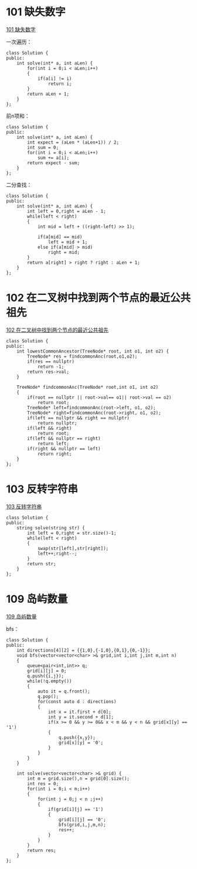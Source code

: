 # 101 缺失数字

[101 缺失数字](https://www.nowcoder.com/practice/9ce534c8132b4e189fd3130519420cde?tpId=190&&tqId=35404&rp=1&ru=/ta/job-code-high-rd&qru=/ta/job-code-high-rd/question-ranking)

一次遍历：

```
class Solution {
public:
    int solve(int* a, int aLen) {
        for(int i = 0;i < aLen;i++)
        {
            if(a[i] != i)
                return i;
        }
        return aLen + 1;
    }
};
```

前n项和：

```
class Solution {
public:
    int solve(int* a, int aLen) {
        int expect = (aLen * (aLen+1)) / 2;
        int sum = 0;
        for(int i = 0;i < aLen;i++)
            sum += a[i];
        return expect - sum;
    }
};
```

二分查找：

```
class Solution {
public:
    int solve(int* a, int aLen) {
        int left = 0,right = aLen - 1;
        while(left < right)
        {
            int mid = left + ((right-left) >> 1);
            
            if(a[mid] == mid)
                left = mid + 1;
            else if(a[mid] > mid)
                right = mid;
        }
        return a[right] > right ? right : aLen + 1;
    }
};
```

# 102 在二叉树中找到两个节点的最近公共祖先

[102 在二叉树中找到两个节点的最近公共祖先](https://www.nowcoder.com/practice/e0cc33a83afe4530bcec46eba3325116?tpId=190&&tqId=35225&rp=1&ru=/ta/job-code-high-rd&qru=/ta/job-code-high-rd/question-ranking)

```
class Solution {
public:
    int lowestCommonAncestor(TreeNode* root, int o1, int o2) {
		TreeNode* res = findcommonAnc(root,o1,o2);
		if(res == nullptr)
			return -1;
        return res->val;
    }
	
    TreeNode* findcommonAnc(TreeNode* root,int o1, int o2)
    {
        if(root == nullptr || root->val== o1|| root->val == o2)
            return root;       
        TreeNode* left=findcommonAnc(root->left, o1, o2);
        TreeNode* right=findcommonAnc(root->right, o1, o2);
        if(left == nullptr && right == nullptr)
            return nullptr;
		if(left && right)
            return root;		
        if(left && nullptr == right)
            return left;
        if(right && nullptr == left)
            return right;
    }
};
```

# 103 反转字符串

[103 反转字符串](https://www.nowcoder.com/practice/c3a6afee325e472386a1c4eb1ef987f3?tpId=190&&tqId=35226&rp=1&ru=/ta/job-code-high-rd&qru=/ta/job-code-high-rd/question-ranking)

```
class Solution {
public:
    string solve(string str) {
        int left = 0,right = str.size()-1;
		while(left < right)
		{
			swap(str[left],str[right]);
			left++;right--;
		}
        return str;
    }
};
```

# 109 岛屿数量

[109 岛屿数量](https://www.nowcoder.com/practice/0c9664d1554e466aa107d899418e814e?tpId=190&&tqId=35229&rp=1&ru=/ta/job-code-high-rd&qru=/ta/job-code-high-rd/question-ranking)

bfs：

```
class Solution {
public:
	int directions[4][2] = {{1,0},{-1,0},{0,1},{0,-1}};
	void bfs(vector<vector<char> >& grid,int i,int j,int m,int n)
	{
		queue<pair<int,int>> q;
		grid[i][j] = 0;
		q.push({i,j});        
		while(!q.empty())
		{
			auto it = q.front();
			q.pop();
			for(const auto d : directions)
			{
				int x = it.first + d[0];
				int y = it.second + d[1];
				if(x >= 0 && y >= 0&& x < m && y < n && grid[x][y] == '1')
				{
					q.push({x,y});
					grid[x][y] = '0';
				}
			}
		}		
	}
	
    int solve(vector<vector<char> >& grid) {
		int m = grid.size(),n = grid[0].size();
		int res = 0;
		for(int i = 0;i < m;i++)
		{
			for(int j = 0;j < n ;j++)
			{
				if(grid[i][j] == '1')
				{
                    grid[i][j] == '0';
					bfs(grid,i,j,m,n);
					res++;
				}			
			}
		}
		return res;
    }
};
```

